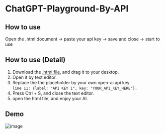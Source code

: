 # ChatGPT-Playground-By-API

## How to use
Open the .html document -> paste your api key -> save and close -> start to use

## How to use (Detail)
1. Download the [.html file](https://github.com/Henryyy-Hung/Chat-GPT-Localize-CN/archive/refs/heads/main.zip), and drag it to your desktop.
2. Open it by text editor.
3. Replace the the placeholder by your own open-ai api key. <br />`line 11: {label: "API KEY 1", key: "YOUR_API_KEY_HERE"};`
4. Press Ctrl + S, and close the text editor.
5. open the html file, and enjoy your AI.

## Demo
![image](https://user-images.githubusercontent.com/78750074/233300377-d7832934-3b64-4582-934c-c81598f82041.png)

